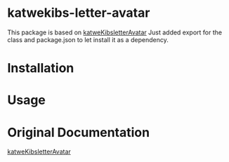 # katwekibs-letter-avatar
This package is based on [katweKibsletterAvatar](https://github.com/katwekibs/katwekibs-letter-avatar.git)
Just added export for the class and package.json to let install it as a dependency.  

# Installation

# Usage

# Original Documentation
[katweKibsletterAvatar](https://github.com/katwekibs/katwekibs-letter-avatar.git)
